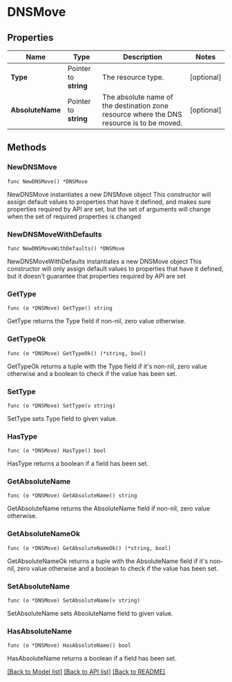 # DNSMove

## Properties

Name | Type | Description | Notes
------------ | ------------- | ------------- | -------------
**Type** | Pointer to **string** | The resource type. | [optional] 
**AbsoluteName** | Pointer to **string** | The absolute name of the destination zone resource where the DNS resource is to be moved. | [optional] 

## Methods

### NewDNSMove

`func NewDNSMove() *DNSMove`

NewDNSMove instantiates a new DNSMove object
This constructor will assign default values to properties that have it defined,
and makes sure properties required by API are set, but the set of arguments
will change when the set of required properties is changed

### NewDNSMoveWithDefaults

`func NewDNSMoveWithDefaults() *DNSMove`

NewDNSMoveWithDefaults instantiates a new DNSMove object
This constructor will only assign default values to properties that have it defined,
but it doesn't guarantee that properties required by API are set

### GetType

`func (o *DNSMove) GetType() string`

GetType returns the Type field if non-nil, zero value otherwise.

### GetTypeOk

`func (o *DNSMove) GetTypeOk() (*string, bool)`

GetTypeOk returns a tuple with the Type field if it's non-nil, zero value otherwise
and a boolean to check if the value has been set.

### SetType

`func (o *DNSMove) SetType(v string)`

SetType sets Type field to given value.

### HasType

`func (o *DNSMove) HasType() bool`

HasType returns a boolean if a field has been set.

### GetAbsoluteName

`func (o *DNSMove) GetAbsoluteName() string`

GetAbsoluteName returns the AbsoluteName field if non-nil, zero value otherwise.

### GetAbsoluteNameOk

`func (o *DNSMove) GetAbsoluteNameOk() (*string, bool)`

GetAbsoluteNameOk returns a tuple with the AbsoluteName field if it's non-nil, zero value otherwise
and a boolean to check if the value has been set.

### SetAbsoluteName

`func (o *DNSMove) SetAbsoluteName(v string)`

SetAbsoluteName sets AbsoluteName field to given value.

### HasAbsoluteName

`func (o *DNSMove) HasAbsoluteName() bool`

HasAbsoluteName returns a boolean if a field has been set.


[[Back to Model list]](../README.md#documentation-for-models) [[Back to API list]](../README.md#documentation-for-api-endpoints) [[Back to README]](../README.md)


